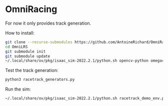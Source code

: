 # OmniRacing

For now it only provides track generation.

How to install:
```bash
git clone --recurse-submodules https://github.com/AntoineRichard/OmniRacing.git
cd OmniLRS
git submodule init
git submodule update
~/.local/share/ov/pkg/isaac_sim-2022.2.1/python.sh opencv-python omegaconf hydra-core
```

Test the track generation:
```bash
python3 racetrack_generators.py
```


Run the sim:
```bash
~/.local/share/ov/pkg/isaac_sim-2022.2.1/python.sh racetrack_demo_env.py
```
